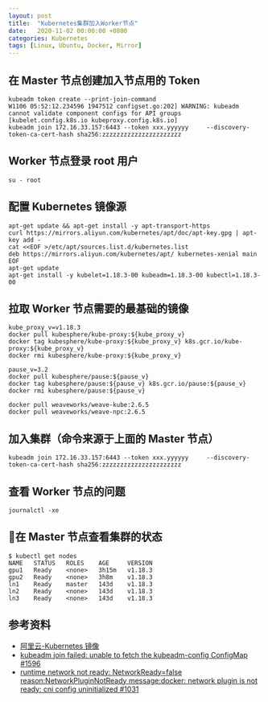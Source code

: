 ```yaml
---
layout: post
title:  "Kubernetes集群加入Worker节点"
date:   2020-11-02 00:00:00 +0800
categories: Kubernetes
tags: [Linux, Ubuntu, Docker, Mirror]
---
```


## 在 Master 节点创建加入节点用的 Token
```shell
kubeadm token create --print-join-command
W1106 05:52:12.234596 1947512 configset.go:202] WARNING: kubeadm cannot validate component configs for API groups [kubelet.config.k8s.io kubeproxy.config.k8s.io]
kubeadm join 172.16.33.157:6443 --token xxx.yyyyyy     --discovery-token-ca-cert-hash sha256:zzzzzzzzzzzzzzzzzzzzzz
```

## Worker 节点登录 root 用户
```shell
su - root
```

## 配置 Kubernetes 镜像源
```shell
apt-get update && apt-get install -y apt-transport-https
curl https://mirrors.aliyun.com/kubernetes/apt/doc/apt-key.gpg | apt-key add - 
cat <<EOF >/etc/apt/sources.list.d/kubernetes.list
deb https://mirrors.aliyun.com/kubernetes/apt/ kubernetes-xenial main
EOF
apt-get update
apt-get install -y kubelet=1.18.3-00 kubeadm=1.18.3-00 kubectl=1.18.3-00
```

## 拉取 Worker 节点需要的最基础的镜像
```shell
kube_proxy_v=v1.18.3
docker pull kubesphere/kube-proxy:${kube_proxy_v}
docker tag kubesphere/kube-proxy:${kube_proxy_v} k8s.gcr.io/kube-proxy:${kube_proxy_v}
docker rmi kubesphere/kube-proxy:${kube_proxy_v}

pause_v=3.2
docker pull kubesphere/pause:${pause_v}
docker tag kubesphere/pause:${pause_v} k8s.gcr.io/pause:${pause_v}
docker rmi kubesphere/pause:${pause_v}

docker pull weaveworks/weave-kube:2.6.5
docker pull weaveworks/weave-npc:2.6.5
```

## 加入集群（命令来源于上面的 Master 节点）
```shell
kubeadm join 172.16.33.157:6443 --token xxx.yyyyyy     --discovery-token-ca-cert-hash sha256:zzzzzzzzzzzzzzzzzzzzzz
```

## 查看 Worker 节点的问题
```shell
journalctl -xe
```

## 在 Master 节点查看集群的状态
```shell
$ kubectl get nodes
NAME   STATUS   ROLES    AGE     VERSION
gpu1   Ready    <none>   3h15m   v1.18.3
gpu2   Ready    <none>   3h8m    v1.18.3
ln1    Ready    master   143d    v1.18.3
ln2    Ready    <none>   143d    v1.18.3
ln3    Ready    <none>   143d    v1.18.3
```

## 参考资料
* [阿里云-Kubernetes 镜像](https://developer.aliyun.com/mirror/kubernetes)
* [kubeadm join failed: unable to fetch the kubeadm-config ConfigMap #1596](https://github.com/kubernetes/kubeadm/issues/1596)
* [runtime network not ready: NetworkReady=false reason:NetworkPluginNotReady message:docker: network plugin is not ready: cni config uninitialized #1031](https://github.com/kubernetes/kubeadm/issues/1031)
